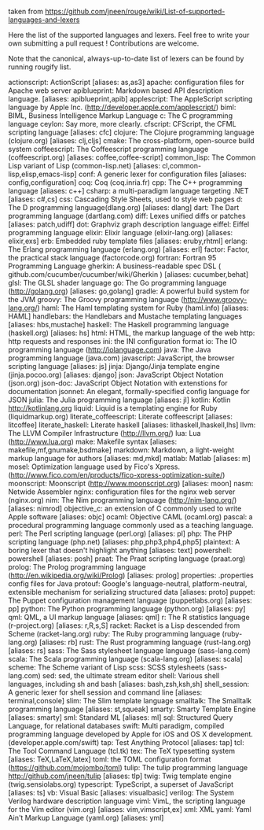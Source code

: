 taken from https://github.com/jneen/rouge/wiki/List-of-supported-languages-and-lexers

Here the list of the supported languages and lexers. Feel free to write your own submitting a pull request ! Contributions are welcome.

Note that the canonical, always-up-to-date list of lexers can be found by running rougify list.

actionscript: ActionScript [aliases: as,as3]
apache: configuration files for Apache web server
apiblueprint: Markdown based API description language. [aliases: apiblueprint,apib]
applescript: The AppleScript scripting language by Apple Inc. (http://developer.apple.com/applescript/)
biml: BIML, Business Intelligence Markup Language
c: The C programming language
ceylon: Say more, more clearly.
cfscript: CFScript, the CFML scripting language [aliases: cfc]
clojure: The Clojure programming language (clojure.org) [aliases: clj,cljs]
cmake: The cross-platform, open-source build system
coffeescript: The Coffeescript programming language (coffeescript.org) [aliases: coffee,coffee-script]
common_lisp: The Common Lisp variant of Lisp (common-lisp.net) [aliases: cl,common-lisp,elisp,emacs-lisp]
conf: A generic lexer for configuration files [aliases: config,configuration]
coq: Coq (coq.inria.fr)
cpp: The C++ programming language [aliases: c++]
csharp: a multi-paradigm language targeting .NET [aliases: c#,cs]
css: Cascading Style Sheets, used to style web pages
d: The D programming language(dlang.org) [aliases: dlang]
dart: The Dart programming language (dartlang.com)
diff: Lexes unified diffs or patches [aliases: patch,udiff]
dot: Graphviz graph description language
eiffel: Eiffel programming language
elixir: Elixir language (elixir-lang.org) [aliases: elixir,exs]
erb: Embedded ruby template files [aliases: eruby,rhtml]
erlang: The Erlang programming language (erlang.org) [aliases: erl]
factor: Factor, the practical stack language (factorcode.org)
fortran: Fortran 95 Programming Language
gherkin: A business-readable spec DSL ( github.com/cucumber/cucumber/wiki/Gherkin ) [aliases: cucumber,behat]
glsl: The GLSL shader language
go: The Go programming language (http://golang.org) [aliases: go,golang]
gradle: A powerful build system for the JVM
groovy: The Groovy programming language (http://www.groovy-lang.org/)
haml: The Haml templating system for Ruby (haml.info) [aliases: HAML]
handlebars: the Handlebars and Mustache templating languages [aliases: hbs,mustache]
haskell: The Haskell programming language (haskell.org) [aliases: hs]
html: HTML, the markup language of the web
http: http requests and responses
ini: the INI configuration format
io: The IO programming language (http://iolanguage.com)
java: The Java programming language (java.com)
javascript: JavaScript, the browser scripting language [aliases: js]
jinja: Django/Jinja template engine (jinja.pocoo.org) [aliases: django]
json: JavaScript Object Notation (json.org)
json-doc: JavaScript Object Notation with extenstions for documentation
jsonnet: An elegant, formally-specified config language for JSON
julia: The Julia programming language [aliases: jl]
kotlin: Kotlin http://kotlinlang.org
liquid: Liquid is a templating engine for Ruby (liquidmarkup.org)
literate_coffeescript: Literate coffeescript [aliases: litcoffee]
literate_haskell: Literate haskell [aliases: lithaskell,lhaskell,lhs]
llvm: The LLVM Compiler Infrastructure (http://llvm.org/)
lua: Lua (http://www.lua.org)
make: Makefile syntax [aliases: makefile,mf,gnumake,bsdmake]
markdown: Markdown, a light-weight markup language for authors [aliases: md,mkd]
matlab: Matlab [aliases: m]
mosel: Optimization language used by Fico's Xpress. (http://www.fico.com/en/products/fico-xpress-optimization-suite/)
moonscript: Moonscript (http://www.moonscript.org) [aliases: moon]
nasm: Netwide Assembler
nginx: configuration files for the nginx web server (nginx.org)
nim: The Nim programming language (http://nim-lang.org/) [aliases: nimrod]
objective_c: an extension of C commonly used to write Apple software [aliases: objc]
ocaml: Objective CAML (ocaml.org)
pascal: a procedural programming language commonly used as a teaching language.
perl: The Perl scripting language (perl.org) [aliases: pl]
php: The PHP scripting language (php.net) [aliases: php,php3,php4,php5]
plaintext: A boring lexer that doesn't highlight anything [aliases: text]
powershell: powershell [aliases: posh]
praat: The Praat scripting language (praat.org)
prolog: The Prolog programming language (http://en.wikipedia.org/wiki/Prolog) [aliases: prolog]
properties: .properties config files for Java
protouf: Google's language-neutral, platform-neutral, extensible mechanism for serializing structured data [aliases: proto]
puppet: The Puppet configuration management language (puppetlabs.org) [aliases: pp]
python: The Python programming language (python.org) [aliases: py]
qml: QML, a UI markup language [aliases: qml]
r: The R statistics language (r-project.org) [aliases: r,R,s,S]
racket: Racket is a Lisp descended from Scheme (racket-lang.org)
ruby: The Ruby programming language (ruby-lang.org) [aliases: rb]
rust: The Rust programming language (rust-lang.org) [aliases: rs]
sass: The Sass stylesheet language language (sass-lang.com)
scala: The Scala programming language (scala-lang.org) [aliases: scala]
scheme: The Scheme variant of Lisp
scss: SCSS stylesheets (sass-lang.com)
sed: sed, the ultimate stream editor
shell: Various shell languages, including sh and bash [aliases: bash,zsh,ksh,sh]
shell_session: A generic lexer for shell session and command line [aliases: terminal,console]
slim: The Slim template language
smalltalk: The Smalltalk programming language [aliases: st,squeak]
smarty: Smarty Template Engine [aliases: smarty]
sml: Standard ML [aliases: ml]
sql: Structured Query Language, for relational databases
swift: Multi paradigm, compiled programming language developed by Apple for iOS and OS X development.(developer.apple.com/swift)
tap: Test Anything Protocol [aliases: tap]
tcl: The Tool Command Language (tcl.tk)
tex: The TeX typesetting system [aliases: TeX,LaTeX,latex]
toml: the TOML configuration format (https://github.com/mojombo/toml)
tulip: The tulip programming language http://github.com/jneen/tulip [aliases: tlp]
twig: Twig template engine (twig.sensiolabs.org)
typescript: TypeScript, a superset of JavaScript [aliases: ts]
vb: Visual Basic [aliases: visualbasic]
verilog: The System Verilog hardware description language
viml: VimL, the scripting language for the Vim editor (vim.org) [aliases: vim,vimscript,ex]
xml: XML
yaml: Yaml Ain't Markup Language (yaml.org) [aliases: yml]
